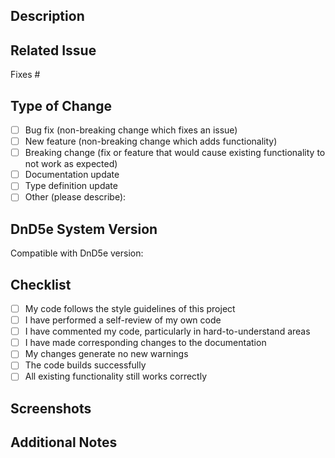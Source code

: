 ## Description
<!-- Provide a brief description of the changes in this PR -->

## Related Issue
<!-- Link to the related issue (if applicable) -->
Fixes #

## Type of Change
<!-- Mark the appropriate option with an "x" -->
- [ ] Bug fix (non-breaking change which fixes an issue)
- [ ] New feature (non-breaking change which adds functionality)
- [ ] Breaking change (fix or feature that would cause existing functionality to not work as expected)
- [ ] Documentation update
- [ ] Type definition update
- [ ] Other (please describe):

## DnD5e System Version
<!-- Indicate which DnD5e system version these changes are compatible with -->
Compatible with DnD5e version: 

## Checklist
<!-- Mark the appropriate options with an "x" -->
- [ ] My code follows the style guidelines of this project
- [ ] I have performed a self-review of my own code
- [ ] I have commented my code, particularly in hard-to-understand areas
- [ ] I have made corresponding changes to the documentation
- [ ] My changes generate no new warnings
- [ ] The code builds successfully
- [ ] All existing functionality still works correctly

## Screenshots
<!-- If applicable, add screenshots to help explain your changes -->

## Additional Notes
<!-- Add any other relevant information about the PR here -->
